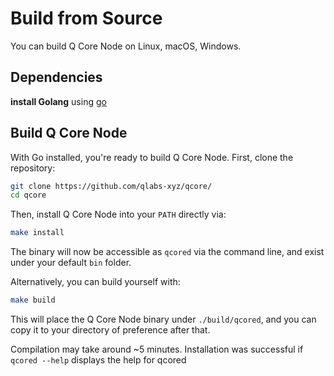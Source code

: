 # Build from Source

You can build Q Core Node on Linux, macOS, Windows.

## Dependencies

**install Golang** using [go](https://go.dev/)

## Build Q Core Node

With Go installed, you're ready to build Q Core Node. First, clone the repository:

```bash
git clone https://github.com/qlabs-xyz/qcore/
cd qcore
```

Then, install Q Core Node into your `PATH` directly via:

```bash
make install
```

The binary will now be accessible as `qcored` via the command line, and exist under your default `bin` folder.

Alternatively, you can build yourself with:

```bash
make build 
```

This will place the Q Core Node binary under `./build/qcored`, and you can copy it to your directory of preference after that.

Compilation may take around ~5 minutes. Installation was successful if `qcored --help` displays the help for qcored

